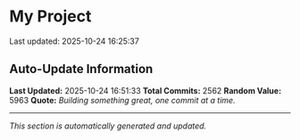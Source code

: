 # My Project


Last updated: 2025-10-24 16:25:37









































































































































































































































































































































































































































































































































































































































































































































































































































































































































































































































































































































































































































































































































































































































































































































































































































































































































































































































































































































































































































































































































































































































































































































































































































































































































































































































































































































































































































































































































































































































































## Auto-Update Information

**Last Updated:** 2025-10-24 16:51:33
**Total Commits:** 2562
**Random Value:** 5963
**Quote:** _Building something great, one commit at a time._

---
_This section is automatically generated and updated._